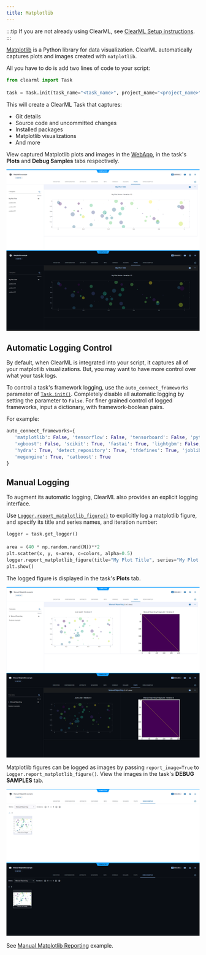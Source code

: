 ```yaml
---
title: Matplotlib
---
```


:::tip
If you are not already using ClearML, see [ClearML Setup instructions](../clearml_sdk/clearml_sdk_setup).
:::


[Matplotlib](https://matplotlib.org/) is a Python library for data visualization. ClearML automatically captures plots 
and images created with `matplotlib`. 

All you have to do is add two lines of code to your script:

```python
from clearml import Task

task = Task.init(task_name="<task_name>", project_name="<project_name>")
```

This will create a ClearML Task that captures:
* Git details
* Source code and uncommitted changes 
* Installed packages
* Matplotlib visualizations
* And more

View captured Matplotlib plots and images in the [WebApp](../webapp/webapp_exp_track_visual.md), 
in the task's **Plots** and **Debug Samples** tabs respectively.

![Task plots](../img/examples_matplotlib_example_01.png#light-mode-only)
![Task plots](../img/examples_matplotlib_example_01_dark.png#dark-mode-only)

## Automatic Logging Control 
By default, when ClearML is integrated into your script, it captures all of your matplotlib visualizations. 
But, you may want to have more control over what your task logs.

To control a task's framework logging, use the `auto_connect_frameworks` parameter of [`Task.init()`](../references/sdk/task.md#taskinit). 
Completely disable all automatic logging by setting the parameter to `False`. For finer grained control of logged 
frameworks, input a dictionary, with framework-boolean pairs.

For example:

```python
auto_connect_frameworks={
   'matplotlib': False, 'tensorflow': False, 'tensorboard': False, 'pytorch': True,
   'xgboost': False, 'scikit': True, 'fastai': True, 'lightgbm': False,
   'hydra': True, 'detect_repository': True, 'tfdefines': True, 'joblib': True,
   'megengine': True, 'catboost': True
}
```

## Manual Logging
To augment its automatic logging, ClearML also provides an explicit logging interface.

Use [`Logger.report_matplotlib_figure()`](../references/sdk/logger.md#report_matplotlib_figure) to explicitly log 
a matplotlib figure, and specify its title and series names, and iteration number:


```python
logger = task.get_logger()

area = (40 * np.random.rand(N))**2
plt.scatter(x, y, s=area, c=colors, alpha=0.5)
logger.report_matplotlib_figure(title="My Plot Title", series="My Plot Series", iteration=10, figure=plt)
plt.show()
```

The logged figure is displayed in the task's **Plots** tab. 

![Task Matplotlib plots](../img/manual_matplotlib_reporting_01.png#light-mode-only)
![Task Matplotlib plots](../img/manual_matplotlib_reporting_01_dark.png#dark-mode-only)

Matplotlib figures can be logged as images by passing `report_image=True` to `Logger.report_matplotlib_figure()`. 
View the images in the task's **DEBUG SAMPLES** tab.

![Task debug sample](../img/manual_matplotlib_reporting_03.png#light-mode-only)
![Task debug sample](../img/manual_matplotlib_reporting_03_dark.png#dark-mode-only)

See [Manual Matplotlib Reporting](../guides/reporting/manual_matplotlib_reporting.md) example.

